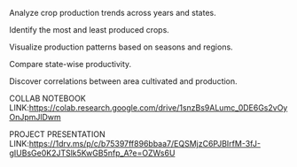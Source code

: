 Analyze crop production trends across years and states.

Identify the most and least produced crops.

Visualize production patterns based on seasons and regions.

Compare state-wise productivity.

Discover correlations between area cultivated and production.

COLLAB NOTEBOOK LINK:https://colab.research.google.com/drive/1snzBs9ALumc_0DE6Gs2vOyOnJpmJlDwm

PROJECT PRESENTATION LINK:https://1drv.ms/p/c/b75397ff896bbaa7/EQSMjzC6PJBIrfM-3fJ-gIUBsGe0K2JTSlk5KwGB5nfp_A?e=OZWs6U
